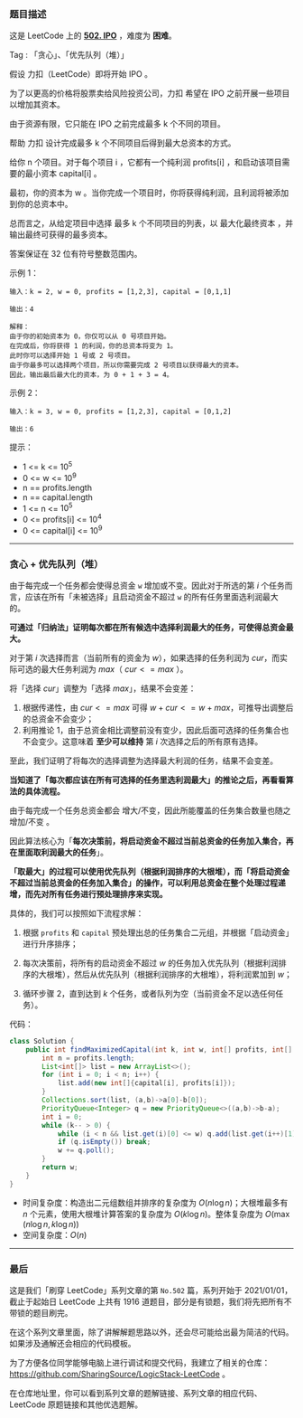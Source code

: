 ### 题目描述

这是 LeetCode 上的 **[502. IPO](https://leetcode-cn.com/problems/next-greater-element-ii/solution/cong-po-su-jie-fa-de-jiao-du-qu-li-jie-d-trht/)** ，难度为 **困难**。

Tag : 「贪心」、「优先队列（堆）」



假设 力扣（LeetCode）即将开始 IPO 。

为了以更高的价格将股票卖给风险投资公司，力扣 希望在 IPO 之前开展一些项目以增加其资本。 

由于资源有限，它只能在 IPO 之前完成最多 k 个不同的项目。

帮助 力扣 设计完成最多 k 个不同项目后得到最大总资本的方式。

给你 n 个项目。对于每个项目 i ，它都有一个纯利润 profits[i] ，和启动该项目需要的最小资本 capital[i] 。

最初，你的资本为 w 。当你完成一个项目时，你将获得纯利润，且利润将被添加到你的总资本中。

总而言之，从给定项目中选择 最多 k 个不同项目的列表，以 最大化最终资本 ，并输出最终可获得的最多资本。

答案保证在 32 位有符号整数范围内。

示例 1：
```
输入：k = 2, w = 0, profits = [1,2,3], capital = [0,1,1]

输出：4

解释：
由于你的初始资本为 0，你仅可以从 0 号项目开始。
在完成后，你将获得 1 的利润，你的总资本将变为 1。
此时你可以选择开始 1 号或 2 号项目。
由于你最多可以选择两个项目，所以你需要完成 2 号项目以获得最大的资本。
因此，输出最后最大化的资本，为 0 + 1 + 3 = 4。
```
示例 2：
```
输入：k = 3, w = 0, profits = [1,2,3], capital = [0,1,2]

输出：6
```

提示：
* 1 <= k <= $10^5$
* 0 <= w <= $10^9$
* n == profits.length
* n == capital.length
* 1 <= n <= $10^5$
* 0 <= profits[i] <= $10^4$
* 0 <= capital[i] <= $10^9$

---

### 贪心 + 优先队列（堆）

由于每完成一个任务都会使得总资金 `w` 增加或不变。因此对于所选的第 $i$ 个任务而言，应该在所有「未被选择」且启动资金不超过 `w` 的所有任务里面选利润最大的。

**可通过「归纳法」证明每次都在所有候选中选择利润最大的任务，可使得总资金最大。**

对于第 $i$ 次选择而言（当前所有的资金为 $w$），如果选择的任务利润为 $cur$，而实际可选的最大任务利润为 $max$（ $cur <= max$ ）。

将「选择 $cur$」调整为「选择 $max$」，结果不会变差：

1. 根据传递性，由 $cur <= max$ 可得 $w + cur <= w + max$，可推导出调整后的总资金不会变少；
2. 利用推论 $1$，由于总资金相比调整前没有变少，因此后面可选择的任务集合也不会变少。这意味着 **至少可以维持** 第 $i$ 次选择之后的所有原有选择。

至此，我们证明了将每次的选择调整为选择最大利润的任务，结果不会变差。

**当知道了「每次都应该在所有可选择的任务里选利润最大」的推论之后，再看看算法的具体流程。**

由于每完成一个任务总资金都会 增大/不变，因此所能覆盖的任务集合数量也随之 增加/不变 。

因此算法核心为「**每次决策前，将启动资金不超过当前总资金的任务加入集合，再在里面取利润最大的任务**」。

**「取最大」的过程可以使用优先队列（根据利润排序的大根堆），而「将启动资金不超过当前总资金的任务加入集合」的操作，可以利用总资金在整个处理过程递增，而先对所有任务进行预处理排序来实现。**

具体的，我们可以按照如下流程求解：

1. 根据 `profits` 和 `capital` 预处理出总的任务集合二元组，并根据「启动资金」进行升序排序；

2. 每次决策前，将所有的启动资金不超过 $w$ 的任务加入优先队列（根据利润排序的大根堆），然后从优先队列（根据利润排序的大根堆），将利润累加到 $w$；

3. 循环步骤 $2$，直到达到 $k$ 个任务，或者队列为空（当前资金不足以选任何任务）。

代码：

```Java
class Solution {
    public int findMaximizedCapital(int k, int w, int[] profits, int[] capital) {
        int n = profits.length;
        List<int[]> list = new ArrayList<>();
        for (int i = 0; i < n; i++) {
            list.add(new int[]{capital[i], profits[i]});
        }
        Collections.sort(list, (a,b)->a[0]-b[0]);
        PriorityQueue<Integer> q = new PriorityQueue<>((a,b)->b-a);
        int i = 0;
        while (k-- > 0) {
            while (i < n && list.get(i)[0] <= w) q.add(list.get(i++)[1]);
            if (q.isEmpty()) break;
            w += q.poll();
        }
        return w;
    }
}
```
* 时间复杂度：构造出二元组数组并排序的复杂度为 $O(n\log{n})$；大根堆最多有 $n$ 个元素，使用大根堆计算答案的复杂度为 $O(k\log{n})$。整体复杂度为 $O(\max(n\log{n}, k\log{n}))$
* 空间复杂度：$O(n)$

---

### 最后

这是我们「刷穿 LeetCode」系列文章的第 `No.502` 篇，系列开始于 2021/01/01，截止于起始日 LeetCode 上共有 1916 道题目，部分是有锁题，我们将先把所有不带锁的题目刷完。

在这个系列文章里面，除了讲解解题思路以外，还会尽可能给出最为简洁的代码。如果涉及通解还会相应的代码模板。

为了方便各位同学能够电脑上进行调试和提交代码，我建立了相关的仓库：https://github.com/SharingSource/LogicStack-LeetCode 。

在仓库地址里，你可以看到系列文章的题解链接、系列文章的相应代码、LeetCode 原题链接和其他优选题解。

